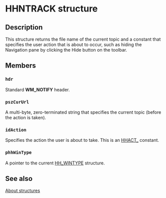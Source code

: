 # HHNTRACK structure

## Description

This structure returns the file name of the current topic and a constant that specifies the user action that is about to occur, such as hiding the Navigation pane by clicking the Hide button on the toolbar.

## Members

### `hdr`

Standard **WM_NOTIFY** header.

### `pszCurUrl`

A multi-byte, zero-terminated string that specifies the current topic (before the action is taken).

### `idAction`

Specifies the action the user is about to take. This is an [HHACT_](https://learn.microsoft.com/previous-versions/windows/desktop/htmlhelp/idaction-member) constant.

### `phhWinType`

A pointer to the current [HH_WINTYPE](https://learn.microsoft.com/windows/desktop/api/htmlhelp/ns-htmlhelp-hh_wintype) structure.

## See also

[About structures](https://learn.microsoft.com/previous-versions/windows/desktop/htmlhelp/about-structures)